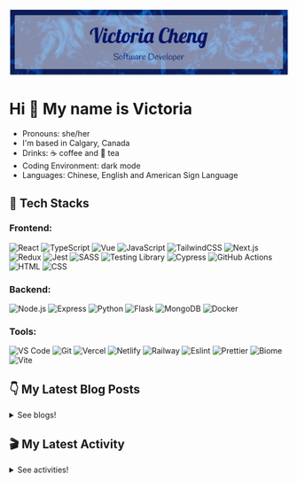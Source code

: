<div align="center">

  ![banner](./banner/banner.png)

</div>

# Hi 👋 My name is Victoria

- Pronouns: she/her
- I'm based in Calgary, Canada
- Drinks: ☕ coffee and 🍵 tea
- Coding Environment: dark mode
- Languages: Chinese, English and American Sign Language

## 💼 Tech Stacks

### Frontend:
![React](https://img.shields.io/badge/React-61DAFB.svg?style=for-the-badge&logo=React&logoColor=black) ![TypeScript](https://img.shields.io/badge/TypeScript-3178C6.svg?style=for-the-badge&logo=TypeScript&logoColor=white) ![Vue](https://img.shields.io/badge/Vue.js-4FC08D.svg?style=for-the-badge&logo=vuedotjs&logoColor=white) ![JavaScript](https://img.shields.io/badge/JavaScript-F7DF1E.svg?style=for-the-badge&logo=JavaScript&logoColor=black) ![TailwindCSS](https://img.shields.io/badge/Tailwind%20CSS-06B6D4.svg?style=for-the-badge&logo=Tailwind-CSS&logoColor=white) ![Next.js](https://img.shields.io/badge/Next.js-000000.svg?style=for-the-badge&logo=nextdotjs&logoColor=white) ![Redux](https://img.shields.io/badge/Redux-764ABC.svg?style=for-the-badge&logo=Redux&logoColor=white) ![Jest](https://img.shields.io/badge/Jest-C21325?style=for-the-badge&logo=jest&logoColor=white) ![SASS](https://img.shields.io/badge/Sass-CC6699.svg?style=for-the-badge&logo=Sass&logoColor=white) ![Testing Library](https://img.shields.io/badge/Testing%20Library-E33332.svg?style=for-the-badge&logo=Testing-Library&logoColor=white) ![Cypress](https://img.shields.io/badge/Cypress-17202C.svg?style=for-the-badge&logo=Cypress&logoColor=white) ![GitHub Actions](https://img.shields.io/badge/GitHub%20Actions-2088FF.svg?style=for-the-badge&logo=GitHub-Actions&logoColor=white) ![HTML](https://img.shields.io/badge/HTML5-E34F26?style=for-the-badge&logo=html5&logoColor=white) ![CSS](https://img.shields.io/badge/-css3-1572B6?&style=for-the-badge&logo=css3&logoColor=white)

### Backend:
![Node.js](https://img.shields.io/badge/Node.js-339933?style=for-the-badge&logo=nodedotjs&logoColor=white) ![Express](https://img.shields.io/badge/Express.js-000000?style=for-the-badge&logo=express&logoColor=white) ![Python](https://img.shields.io/badge/Python-3776AB.svg?style=for-the-badge&logo=Python&logoColor=white) ![Flask](https://img.shields.io/badge/Flask-000000.svg?style=for-the-badge&logo=Flask&logoColor=white) ![MongoDB](https://img.shields.io/badge/MongoDB-4EA94B?style=for-the-badge&logo=mongodb&logoColor=white) ![Docker](https://img.shields.io/badge/Docker-2496ED.svg?style=for-the-badge&logo=Docker&logoColor=white) 

### Tools:
![VS Code](https://img.shields.io/badge/-VSCode-007ACC?&style=for-the-badge&logo=visual-studio-code&logoColor=white) ![Git](https://img.shields.io/badge/-Git-F05032?&style=for-the-badge&logo=git&logoColor=white) ![Vercel](https://img.shields.io/badge/Vercel-000000?style=for-the-badge&logo=vercel&logoColor=white) ![Netlify](https://img.shields.io/badge/Netlify-00C7B7?style=for-the-badge&logo=netlify&logoColor=white) ![Railway](https://img.shields.io/badge/Railway-0B0D0E.svg?style=for-the-badge&logo=Railway&logoColor=white) ![Eslint](https://img.shields.io/badge/eslint-3A33D1?style=for-the-badge&logo=eslint&logoColor=white) ![Prettier](https://img.shields.io/badge/prettier-1A2C34?style=for-the-badge&logo=prettier&logoColor=F7BA3E) ![Biome](https://img.shields.io/badge/Biome-60A5FA.svg?style=for-the-badge&logo=Biome&logoColor=white) ![Vite](https://img.shields.io/badge/Vite-646CFF.svg?style=for-the-badge&logo=Vite&logoColor=white)
  


## 👇 My Latest Blog Posts

<details close>
<summary>See blogs!</summary>
  
<!-- BLOG-POST-LIST:START -->
 - 💯 [Understanding NoSQL vs SQL Databases](https://victoriacheng15.vercel.app/posts/understanding-nosql-vs-sql-databases/)
 - 🌮 [Boost Your Day with The Miracle Morning](https://victoriacheng15.vercel.app/posts/boost-your-day-with-the-miracle-morning/)
 - 💫 [Update Your Git Remote URL 🔄](https://victoriacheng15.vercel.app/posts/update-your-git-remote-url/)
 - 💫 [Doubly Linked List with Code Example](https://victoriacheng15.vercel.app/posts/doubly-linked-list-with-code-example/)
 - 🌮 [Exploring mv - Linux Commands](https://victoriacheng15.vercel.app/posts/exploring-mv-linux-commands/)<!-- BLOG-POST-LIST:END -->

</details>

## 🎬 My Latest Activity

<details close>
<summary>See activities!</summary>

<!--RECENT_ACTIVITY:start-->
1. ⬆️ Pushed 1 commit(s) to [victoriacheng15/victoriacheng15.vercel.app](https://github.com/victoriacheng15/victoriacheng15.vercel.app)
2. 🎉 Merged PR [#600](https://github.com/victoriacheng15/victoriacheng15.vercel.app/pull/600) in [victoriacheng15/victoriacheng15.vercel.app](https://github.com/victoriacheng15/victoriacheng15.vercel.app)
3. 💪 Opened PR [#600](https://github.com/victoriacheng15/victoriacheng15.vercel.app/pull/600) in [victoriacheng15/victoriacheng15.vercel.app](https://github.com/victoriacheng15/victoriacheng15.vercel.app)
4. ⬆️ Pushed 1 commit(s) to [victoriacheng15/victoriacheng15.vercel.app](https://github.com/victoriacheng15/victoriacheng15.vercel.app)
5. 🎉 Merged PR [#599](https://github.com/victoriacheng15/victoriacheng15.vercel.app/pull/599) in [victoriacheng15/victoriacheng15.vercel.app](https://github.com/victoriacheng15/victoriacheng15.vercel.app)
<!--RECENT_ACTIVITY:end-->

</details>
